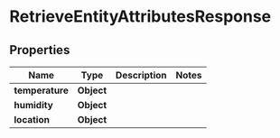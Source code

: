 

# RetrieveEntityAttributesResponse


## Properties

| Name | Type | Description | Notes |
|------------ | ------------- | ------------- | -------------|
|**temperature** | **Object** |  |  |
|**humidity** | **Object** |  |  |
|**location** | **Object** |  |  |



